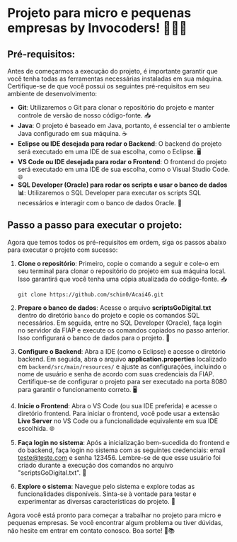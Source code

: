 
# Projeto para micro e pequenas empresas by Invocoders! 👨‍💻🚀

## Pré-requisitos:

Antes de começarmos a execução do projeto, é importante garantir que você tenha todas as ferramentas necessárias instaladas em sua máquina. Certifique-se de que você possui os seguintes pré-requisitos em seu ambiente de desenvolvimento:

-   **Git**: Utilizaremos o Git para clonar o repositório do projeto e manter controle de versão de nosso código-fonte. 📥
-   **Java**: O projeto é baseado em Java, portanto, é essencial ter o ambiente Java configurado em sua máquina. ☕
-   **Eclipse ou IDE desejada para rodar o Backend**: O backend do projeto será executado em uma IDE de sua escolha, como o Eclipse. 🖥️
-   **VS Code ou IDE desejada para rodar o Frontend**: O frontend do projeto será executado em uma IDE de sua escolha, como o Visual Studio Code. 🌐
-   **SQL Developer (Oracle) para rodar os scripts e usar o banco de dados 📊**: Utilizaremos o SQL Developer para executar os scripts SQL necessários e interagir com o banco de dados Oracle. 🏢

## Passo a passo para executar o projeto:

Agora que temos todos os pré-requisitos em ordem, siga os passos abaixo para executar o projeto com sucesso:

1.  **Clone o repositório**: Primeiro, copie o comando a seguir e cole-o em seu terminal para clonar o repositório do projeto em sua máquina local. Isso garantirá que você tenha uma cópia atualizada do código-fonte. 📥
   
    `git clone https://github.com/schin0/Acai46.git` 
    
3.  **Prepare o banco de dados**: Acesse o arquivo **scriptsGoDigital.txt** dentro do diretório `banco` do projeto e copie os comandos SQL necessários. Em seguida, entre no SQL Developer (Oracle), faça login no servidor da FIAP e execute os comandos copiados no passo anterior. Isso configurará o banco de dados para o projeto. 📜
    
4.  **Configure o Backend**: Abra a IDE (como o Eclipse) e acesse o diretório backend. Em seguida, abra o arquivo **application.properties** localizado em `backend/src/main/resources/` e ajuste as configurações, incluindo o nome de usuário e senha de acordo com suas credenciais da FIAP. Certifique-se de configurar o projeto para ser executado na porta 8080 para garantir o funcionamento correto. 🖥️
    
5.  **Inicie o Frontend**: Abra o VS Code (ou sua IDE preferida) e acesse o diretório frontend. Para iniciar o frontend, você pode usar a extensão **Live Server** no VS Code ou a funcionalidade equivalente em sua IDE escolhida. 🌐
    
6.  **Faça login no sistema**: Após a inicialização bem-sucedida do frontend e do backend, faça login no sistema com as seguintes credenciais: email [teste@teste.com](mailto:teste@teste.com) e senha 123456. Lembre-se de que esse usuário foi criado durante a execução dos comandos no arquivo "scriptsGoDigital.txt". 🚀
    
7.  **Explore o sistema**: Navegue pelo sistema e explore todas as funcionalidades disponíveis. Sinta-se à vontade para testar e experimentar as diversas características do projeto. 🌟
    

Agora você está pronto para começar a trabalhar no projeto para micro e pequenas empresas. Se você encontrar algum problema ou tiver dúvidas, não hesite em entrar em contato conosco. Boa sorte! 🌟📚
